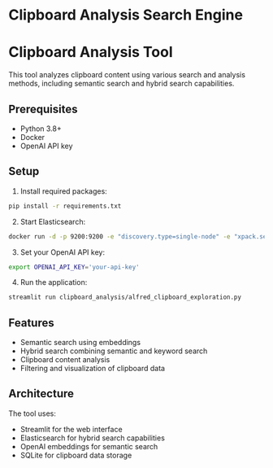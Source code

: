 # Clipboard Analysis Search Engine



# Clipboard Analysis Tool

This tool analyzes clipboard content using various search and analysis methods, including semantic search and hybrid search capabilities.

## Prerequisites

- Python 3.8+
- Docker
- OpenAI API key

## Setup

1. Install required packages:
```bash
pip install -r requirements.txt
```

2. Start Elasticsearch:
```bash
docker run -d -p 9200:9200 -e "discovery.type=single-node" -e "xpack.security.enabled=false" -e "xpack.security.http.ssl.enabled=false" docker.elastic.co/elasticsearch/elasticsearch:8.12.1
```

3. Set your OpenAI API key:
```bash
export OPENAI_API_KEY='your-api-key'
```

4. Run the application:
```bash
streamlit run clipboard_analysis/alfred_clipboard_exploration.py
```

## Features

- Semantic search using embeddings
- Hybrid search combining semantic and keyword search
- Clipboard content analysis
- Filtering and visualization of clipboard data

## Architecture

The tool uses:
- Streamlit for the web interface
- Elasticsearch for hybrid search capabilities
- OpenAI embeddings for semantic search
- SQLite for clipboard data storage
